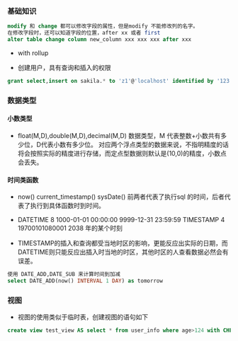 ### 基础知识

```sql
modify 和 change 都可以修改字段的属性，但是modify 不能修改列的名字。
在修改字段时，还可以知道字段的位置，after xx 或者 first
alter table change column new_column xxx xxx xxx after xxx

```
* with rollup

* 创建用户，具有查询和插入的权限
```sql
grant select,insert on sakila.* to 'z1'@'localhost' identified by '123';
```

### 数据类型

#### 小数类型
* float(M,D),double(M,D),decimal(M,D) 数据类型，M 代表整数+小数共有多少位，D代表小数有多少位。
对应两个浮点类型的数据来说，不指明精度的话将会按照实际的精度进行存储，而定点型数据则默认是(10,0)的精度，小数点会丢失。

#### 时间类函数

* now() current_timestamp() sysDate() 前两者代表了执行sql 的时间，后者代表了执行到具体函数时到时间。

* DATETIME  8 1000-01-01 00:00:00 9999-12-31 23:59:59 TIMESTAMP 4 19700101080001 2038 年的某个时刻 
* TIMESTAMP的插入和查询都受当地时区的影响，更能反应出实际的日期，而 DATETIME则只能反应出插入时当地的时区，其他时区的人查看数据必然会有误差。  

```sql
使用 DATE_ADD,DATE_SUB 来计算时间到加减
select DATE_ADD(now() INTERVAL 1 DAY) as tomorrow
```
### 视图
* 视图的使用类似于临时表，创建视图的语句如下

```sql
create view test_view AS select * from user_info where age>124 with CHECK OPTION

```






